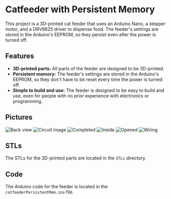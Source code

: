 # Catfeeder with Persistent Memory

This project is a 3D-printed cat feeder that uses an Arduino Nano, a stepper motor, and a DRV8825 driver to dispense food. The feeder's settings are stored in the Arduino's EEPROM, so they persist even after the power is turned off.

## Features

* **3D-printed parts:** All parts of the feeder are designed to be 3D-printed.
* **Persistent memory:** The feeder's settings are stored in the Arduino's EEPROM, so they don't have to be reset every time the power is turned off.
* **Simple to build and use:** The feeder is designed to be easy to build and use, even for people with no prior experience with electronics or programming.

## Pictures

![Back view](pictures/back_view.jpg)
![Circuit image](pictures/circuit_image.png)
![Completed](pictures/completed.jpg)
![Inside](pictures/inside.jpg)
![Opened](pictures/opened.jpg)
![Wiring](pictures/wiring.jpg)

## STLs

The STLs for the 3D-printed parts are located in the `STLs` directory.

## Code

The Arduino code for the feeder is located in the `catfeederPersistentMem.ino` file.
